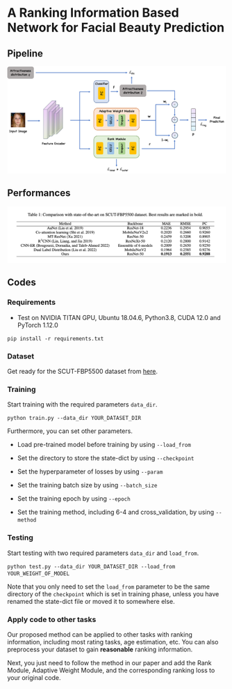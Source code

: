 # A Ranking Information Based Network for Facial Beauty Prediction



## Pipeline
![pipeline](./img/1.png)


## Performances
![performances](./img/2.png)


## Codes

### Requirements

- Test on NVIDIA TITAN GPU, Ubuntu 18.04.6, Python3.8, CUDA 12.0 and PyTorch 1.12.0

```
pip install -r requirements.txt
```



### Dataset

Get ready for the SCUT-FBP5500 dataset from [here](https://github.com/HCIILAB/SCUT-FBP5500-Database-Release).




### Training

Start training with the required parameters `data_dir`.

```
python train.py --data_dir YOUR_DATASET_DIR
```

Furthermore, you can set other parameters.

- Load pre-trained model before training by using `--load_from`

- Set the directory to store the state-dict by using `--checkpoint`
- Set the hyperparameter of losses by using `--param`
- Set the training batch size by using `--batch_size`
- Set the training epoch by using `--epoch`
- Set the training method, including 6-4 and cross_validation, by using `--method`



### Testing

Start testing with two required parameters `data_dir` and `load_from`.

```
python test.py --data_dir YOUR_DATASET_DIR --load_from YOUR_WEIGHT_OF_MODEL
```

Note that you only need to set the `load_from` parameter to be the same directory of the `checkpoint` which  is set in training phase, unless you have renamed the state-dict file or moved it to somewhere else.

### Apply code to other tasks

Our proposed method can be applied to other tasks with ranking information, including most rating tasks, age estimation, etc. You can also preprocess your dataset to gain **reasonable** ranking information.

Next, you just need to follow the method in our paper and add the Rank Module, Adaptive Weight Module, and the corresponding ranking loss to your original code.
